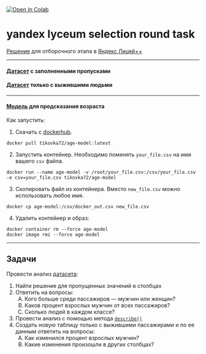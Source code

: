 <a href="https://colab.research.google.com/github/tikovka72/yandex-lyceum-selection-round/blob/main/main.ipynb" target="_parent"><img src="https://colab.research.google.com/assets/colab-badge.svg" alt="Open In Colab"/></a>
# yandex lyceum selection round task

[Решение](main.ipynb) для отборочного этапа в [Яндекс Лицей++](https://academy.yandex.ru/plusplus)

---

#### [Датасет](csv/filled_titanic.csv) с заполненными пропусками


#### [Датасет](csv/alive_titanic.csv) только с выжившими людьми

---
#### [Модель](https://hub.docker.com/repository/docker/tikovka72/age-model) для предсказания возраста

Как запустить:   
1. Скачать с [dockerhub](https://hub.docker.com/).
```
docker pull tikovka72/age-model:latest
```

2. Запустить контейнер. Необходимо поменять `your_file.csv` на имя вашего `csv` файла. 
```
docker run --name age-model -v /root/your_file.csv:/csv/your_file.csv -e csv=your_file.csv tikovka72/age-model
```
3. Скопировать файл из контейнера. Вместо `new_file.csv` можно использовать любое имя. 
```
docker cp age-model:/csv/docker_out.csv new_file.csv
```
4. Удалить контейнер и образ: 
```
docker container rm --force age-model
docker image rmi --force age-model
```

---

## Задачи

Провести анализ [датасета](https://github.com/mwaskom/seaborn-data/blob/master/titanic.csv):

1. Найти решение для пропущенных значений в столбцах
2. Ответить на вопросы:
   <ol style="list-style-type: upper-alpha">
    <li>Кого больше среди пассажиров — мужчин или женщин?</li>
    <li>Каков процент взрослых мужчин от всех пассажиров?</li>
    <li>Сколько людей в каждом классе?</li>
   </ol>
3. Провести анализ с помощью
   метода [`describe()`](https://pandas.pydata.org/pandas-docs/stable/reference/api/pandas.DataFrame.describe.html)
4. Создать новую таблицу только с выжившими пассажирами и по ее данным ответить на вопросы:
   <ol style="list-style-type: upper-alpha">
    <li>Как изменился процент взрослых мужчин?</li>
    <li>Какие изменения произошли в других столбцах?</li>
   </ol>